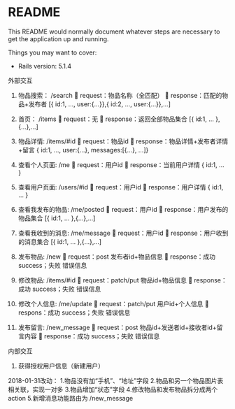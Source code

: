 # README

This README would normally document whatever steps are necessary to get the
application up and running.

Things you may want to cover:

* Rails version: 5.1.4

外部交互
1.	物品搜索： /search
	request：物品名称（全匹配）
	response：匹配的物品+发布者
[{ id:1, …, user:{…}},{ id:2, …, user:{…}},…]
2.	首页：  /items
	request：无
	response：返回全部物品集合
[{ id:1, … },{…},…]
3.	物品详情:  /items/#id
	request：物品id
	response：物品详情+发布者详情+留言
{ id:1, …, user:{…}, messages:[{…}, …]}
4.	查看个人页面:  /me
	request：用户id
	response：当前用户详情
{ id:1, … }
5.	查看用户页面:  /users/#id
	request：用户id
	response：用户详情
{ id:1, … }
6.	查看我发布的物品:  /me/posted
	request：用户id
	response：用户发布的物品集合
[{ id:1, … },{…},…]
7.	查看我收到的消息:  /me/message
	request：用户id
	response：用户收到的消息集合
[{ id:1, … },{…},…]
8.	发布物品:  /new
	request：post 发布者id+物品信息
	response：成功 success；失败 错误信息

9.	修改物品:  /items/#id
	request：patch/put 物品id+物品信息
	response：成功 success；失败 错误信息

10.	修改个人信息:  /me/update
	request：patch/put 用户id+个人信息
	respons：成功 success；失败 错误信息

11.	发布留言:  /new_message
	request：post 物品id+发送者id+接收者id+留言内容
	response：成功 success；失败 错误信息

内部交互
1.	获得授权用户信息（新建用户）

2018-01-31改动：
1.物品没有加“手机”、“地址”字段
2.物品和另一个物品图片表相关联，实现一对多
3.物品增加“状态”字段
4.修改物品和发布物品拆分成两个action
5.新增消息功能路由为  /new_message


